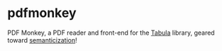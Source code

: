 # pdfmonkey
PDF Monkey, a PDF reader and front-end for the [Tabula](https://tabula.technology/) library, geared toward [semanticization](https://github.com/PuppyPi/semanticization)!
